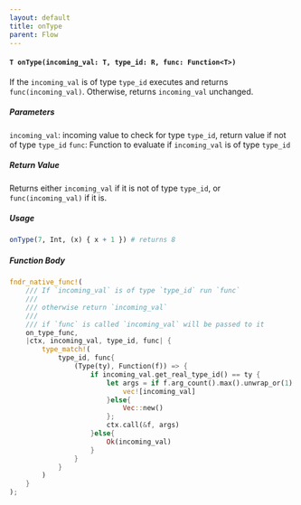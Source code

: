 ```yaml
---
layout: default
title: onType
parent: Flow
---
```


#### `T onType(incoming_val: T, type_id: R, func: Function<T>)`
If the `incoming_val` is of type `type_id` executes and returns `func(incoming_val)`. Otherwise, returns `incoming_val` unchanged.

##### Parameters
`incoming_val`: incoming value to check for type `type_id`, return value if not of type `type_id`
`func`: Function to evaluate if `incoming_val` is of type `type_id`

##### Return Value
Returns either `incoming_val` if it is not of type `type_id`, or `func(incoming_val)` if it is.

##### Usage
```r
onType(7, Int, (x) { x + 1 }) # returns 8
```

##### Function Body
```rust
fndr_native_func!(
    /// If `incoming_val` is of type `type_id` run `func`
    ///
    /// otherwise return `incoming_val`
    ///
    /// if `func` is called `incoming_val` will be passed to it
    on_type_func,
    |ctx, incoming_val, type_id, func| {
        type_match!(
            type_id, func{
                (Type(ty), Function(f)) => {
                    if incoming_val.get_real_type_id() == ty {
                        let args = if f.arg_count().max().unwrap_or(1) >= 1{
                            vec![incoming_val]
                        }else{
                            Vec::new()
                        };
                        ctx.call(&f, args)
                    }else{
                        Ok(incoming_val)
                    }
                }
            }
        )
    }
);
```
